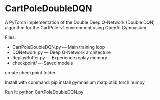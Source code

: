 # CartPoleDoubleDQN

A PyTorch implementation of the Double Deep Q-Network (Double DQN) algorithm for the CartPole-v1 environment using OpenAI Gymnasium.

Files:
- CartPoleDoubleDQN.py — Main training loop  
- DQNetwork.py — Deep Q-Network architecture  
- ReplayBuffer.py — Experience replay memory  
- checkpoint/ — Saved models

create checkpoint folder

Install with command: pip install gymnasium matplotlib torch numpy

Run it: python CartPoleDoubleDQN.py
